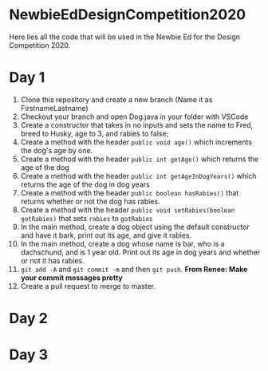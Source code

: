 # NewbieEdDesignCompetition2020

Here lies all the code that will be used in the Newbie Ed for the Design Competition 2020.

# Day 1

1) Clone this repository and create a new branch (Name it as FirstnameLastname)
2) Checkout your branch and open Dog.java in your folder with VSCode
3) Create a constructor that takes in no inputs and sets the name to Fred, breed to Husky, age to 3, and rabies to false;
4) Create a method with the header `public void age()` which increments the dog's age by one.
5) Create a method with the header `public int getAge()` which returns the age of the dog
6) Create a method with the header `public int getAgeInDogYears()` which returns the age of the dog in dog years
7) Create a method with the header `public boolean hasRabies()` that returns whether or not the dog has rabies.
8) Create a method with the header `public void setRabies(boolean gotRabies)` that sets `rabies` to `gotRabies`
9) In the main method, create a dog object using the default constructor and have it bark, print out its age, and give it rabies.
10) In the main method, create a dog whose name is bar, who is a dachschund, and is 1 year old. Print out its age in dog years and whether or not it has rabies.
11) `git add -A` and `git commit -m` and then `git push`. **From Renee: Make your commit messages pretty**
12) Create a pull request to merge to master.

# Day 2

# Day 3

